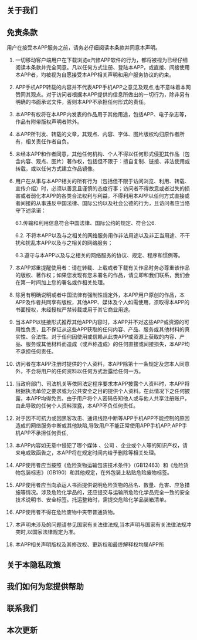 
## 关于我们

## 免责条款

用户在接受本APP服务之前，请务必仔细阅读本条款并同意本声明。

1. 一切移动客户端用户在下载浏览e汽修APP软件的行为，都将被视为已经仔细阅读本条款并完全同意。凡以任何方式注册、登陆本APP，或直接、间接使用本APP者，均被视为自愿接受本APP相关声明和用户服务协议的约束。

2. APP手机APP转载的内容并不代表APP手机APP之意见及观点,也不意味着本网赞同其观点。对于访问者根据本APP提供的信息所做出的一切行为，除非另有明确的书面承诺文件，否则本APP不承担任何形式的责任。

3. 本APP有权将在本APP内发表的作品用于其他用途，包括APP、电子杂志等，作品有附带版权声明者除外。

4. 本APP所刊发、转载的文章，其观点、内容、字体、图片版权均归原作者所有，相关责任作者自负。

5. 未经本APP和作者同意，其他任何机构、个人不得以任何形式侵犯其作品（包含内容、观点、图片）著作权，包括但不限于：擅自复制、链接、非法使用或转载，或以任何方式建立作品镜像。

6. 用户在从事与本APP相关的所有行为（包括但不限于访问浏览、利用、转载、宣传介绍）时，必须以善意且谨慎的态度行事；访问者不得故意或者过失的损害或者弱化本APP的各类合法权利与利益，不得利用本APP以任何方式直接或者间接的从事违反中国法律、国际公约以及社会公德的行为，且访问者应当恪守下述承诺：

    6.1.传输和利用信息符合中国法律、国际公约的规定、符合公6.

    6.2. 不将本APP以及与之相关的网络服务用作非法用途以及非正当用途、不干扰和扰乱本APP以及与之相关的网络服务；
    
    6.3.遵守与本APP以及与之相关的网络服务的协议、规定、程序和惯例等。

7. 本APP郑重提醒使用者：请在转载、上载或者下载有关作品时务必尊重该作品的版权、著作权；如果您发现有您未署名的作品，请立即和我们联系，我们会在第一时间加上您的署名或作相关处理。

8. 除另有明确说明或者中国法律有强制性规定外，本APP用户原创的作品，本APP及作者共同享有版权，其他APP、媒体及个人如需使用，须取得本APP的书面授权，未经授权严禁转载或用于其它商业用途。

9. 当本APP以链接形式推荐其他APP内容时，本APP并不对这些APP或资源的可用性负责，且不保证从这些APP获取的任何内容、产品、服务或其他材料的真实性、合法性。对于任何因使用或信赖从此类APP或资源上获取的内容、产品、服务或其他材料而造成（或声称造成）的任何直接或间接损失，本APP均不承担任何责任。

10. 访问者在本APP注册时提供的个人资料，本APP除第十一条规定及您本人同意外，不会将用户的任何资料以任何方式泄露给任何一方。

11. 当政府部门、司法机关等依照法定程序要求本APP披露个人资料时，本APP将根据执法单位之要求或为公共安全之目的提供个人资料。在此情况下之任何披露，本APP均得免责。由于用户将个人密码告知他人或与他人共享注册账户，由此导致的任何个人资料泄露，本APP不负任何责任。

12. 对于因不可抗力或因黑客攻击、通讯线路中断等APP手机APP不能控制的原因造成的网络服务中断或其他缺陷,导致用户不能正常使用APP手机APP,APP手机APP不承担任何责任,

13. 本APP内容如无意中侵犯了哪个媒体 、公司 、企业或个人等的知识产权，请来电或致函告之，本APP将在规定时间内给予删除等相关处理。

14. APP使用者应当按照《危险货物运输包装技术条件》（GB12463）和《危险货物包装标志》（GB190）和其他规定，在外包装上粘贴危险废物标签。

15. APP使用者应当向承运人书面提供说明危险货物的品名、数量、危害、应急措施等情况。涉及危险化学品的，还应提交与运输所危险化学品完全一致的安全技术说明书、安全标签。托运整箱时，需提交危险化学品装箱清单。

16. APP使用者不得在危险废物中夹带普通货物。

17. 本声明未涉及的问题请参见国家有关法律法规,当本声明与国家有关法律法规冲突时,以国家法律规定为准。

18. 本APP相关声明版权及其修改权、更新权和最终解释权均属APP所

## 关于本隐私政策

## 我们如何为您提供帮助

## 联系我们

## 本次更新
